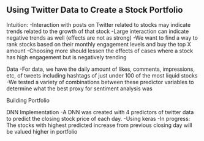 Using Twitter Data to Create a Stock Portfolio
-

Intuition:
-Interaction with posts on Twitter related to stocks may indicate trends related to the growth of that stock
-Large interaction can indicate negative trends as well (effects are not as strong)
-We want to find a way to rank stocks based on their monthly engagement levels and buy the top X amount 
-Choosing more should lessen the effects of cases where a stock has high engagement but is negatively trending

Data
-For data, we have the daily amount of likes, comments, impressions, etc, of tweets including hashtags of just under 100 of the most liquid stocks 
-We tested a variety of combinations between these predictor variables to determine what the best proxy for sentiment analysis was

Building Portfolio

DNN Implementation
-A DNN was created with 4 predictors of twitter data to predict the closing stock price of each day.
-Using keras
-In progress: The stocks with highest predicted increase from previous closing day will be valued higher in portfolio

